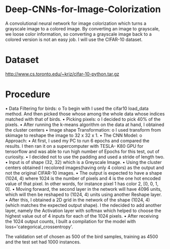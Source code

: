 # Deep-CNNs-for-Image-Colorization

A convolutional neural network for image colorization which turns a grayscale image to a colored image. By converting an image to grayscale, we loose color information, so converting a grayscale image back to a colored version is not an easy job. I will use the CIFAR-10 dataset.

# Dataset
http://www.cs.toronto.edu/~kriz/cifar-10-python.tar.gz

# Procedure

•	Data Filtering for birds:
o	To begin with I used the cifar10 load_data method. And then picked those whose among the whole data whose indices matched with that of birds.
•	Picking pixels:
o	 I decided to pick 40% of the pixels.
•	After running the k-means algorithm on the data at hand, I obtained the cluster centers
•	Image shape Transformation:
o	I used transform from skimage to reshape the image to 32 x 32 x 1. 
•	The CNN Model:
o	Approach:
•	At first, I used my PC to run 6 epochs and compared the results. I then ran it on a supercomputer with TESLA- K80 GPU for tensorflow and was able to run high number of Epochs for this test, out of curiosity.
•	I decided not to use the padding and used a stride of length two.
•	Input is of shape (32, 32) which is a Greyscale Image. 
•	Using the cluster centers obtained I recolored images(having only 4 colors) as the output and not the original CIFAR-10 images.
•	The output is expected to have a shape (1024, 4) where 1024 is the number of pixels and 4 is the one hot encoded value of that pixel. In other words, for instance pixel 1 has color 2, [0, 0, 1, 0]. 
•	Moving forward, the second layer in the network will have 4096 units, which will then be reshaped to (1024, 4) units using another Reshape layer. 
•	After this, I obtained a 2D grid in the network of the shape (1024, 4) (which matches the expected output shape). I the ndecided to add another layer, namely the Activation layer with softmax which helped to choose the highest value out of 4 inputs for each of the 1024 pixels. 
•	After receiving the 1024 output counts, I built a compilation for the model with loss='categorical_crossentropy'.

The validation set of chosen as 500 of the bird samples, training as 4500 and the test set had 1000 instances.
